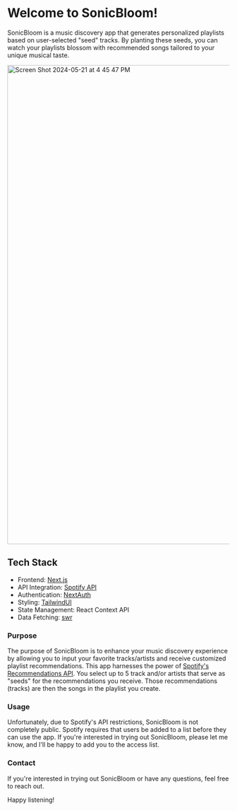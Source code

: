 # Welcome to SonicBloom! 

SonicBloom is a music discovery app that generates personalized playlists based on user-selected "seed" tracks. By planting these seeds, you can watch your playlists blossom with recommended songs tailored to your unique musical taste.

<img width="1084" alt="Screen Shot 2024-05-21 at 4 45 47 PM" src="https://github.com/dillonemorris/sonic-bloom/assets/27472341/aadf3585-72a7-4e7b-ab9c-8a515ff55a21">

## Tech Stack
- Frontend: [Next.js](https://nextjs.org/docs)
- API Integration: [Spotify API](https://developer.spotify.com/documentation/web-api)
- Authentication: [NextAuth](https://next-auth.js.org/)
- Styling: [TailwindUI](https://tailwindui.com/) 
- State Management: React Context API
- Data Fetching: [swr](https://swr.vercel.app/)

### Purpose
The purpose of SonicBloom is to enhance your music discovery experience by allowing you to input your favorite tracks/artists and receive customized playlist recommendations. This app harnesses the power of [Spotify's Recommendations API](https://developer.spotify.com/documentation/web-api/reference/get-recommendations). You select up to 5 track and/or artists that serve as "seeds" for the recommendations you receive. Those recommendations (tracks) are then the songs in the playlist you create.

### Usage
Unfortunately, due to Spotify's API restrictions, SonicBloom is not completely public. Spotify requires that users be added to a list before they can use the app. If you're interested in trying out SonicBloom, please let me know, and I'll be happy to add you to the access list.

### Contact
If you're interested in trying out SonicBloom or have any questions, feel free to reach out.

Happy listening!
